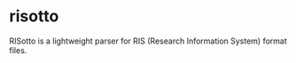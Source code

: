 risotto
=======

RISotto is a lightweight parser for RIS (Research Information System) format files.